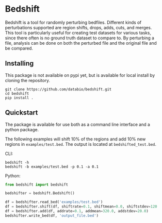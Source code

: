 # Bedshift

Bedshift is a tool for randomly perturbing bedfiles. Different kinds of perturbations supported are region shifts, drops, adds, cuts, and merges. This tool is particularly useful for creating test datasets for various tasks, since there often is no ground truth dataset to compare to. By perturbing a file, analysis can be done on both the perturbed file and the original file and be compared.

## Installing

This package is not available on pypi yet, but is available for local install by cloning the repository.

```
git clone https://github.com/databio/bedshift.git
cd bedshift
pip install .
```

## Quickstart

The package is available for use both as a command line interface and a python package.

The following examples will shift 10% of the regions and add 10% new regions in `examples/test.bed`. The output is located at `bedshifted_test.bed`.

CLI:

```
bedshift -h
bedshift -b examples/test.bed -p 0.1 -a 0.1
```

Python:

```py
from bedshift import bedshift

bedshifter = bedshift.Bedshift()

df = bedshifter.read_bed('examples/test.bed')
df = bedshifter.shift(df, shiftrate=0.1, shiftmean=0.0, shiftstdev=120.0)
df = bedshifter.add(df, addrate=0.1, addmean=320.0, addstdev=20.0)
bedshifter.write_bed(df, 'output_file.bed')
```
